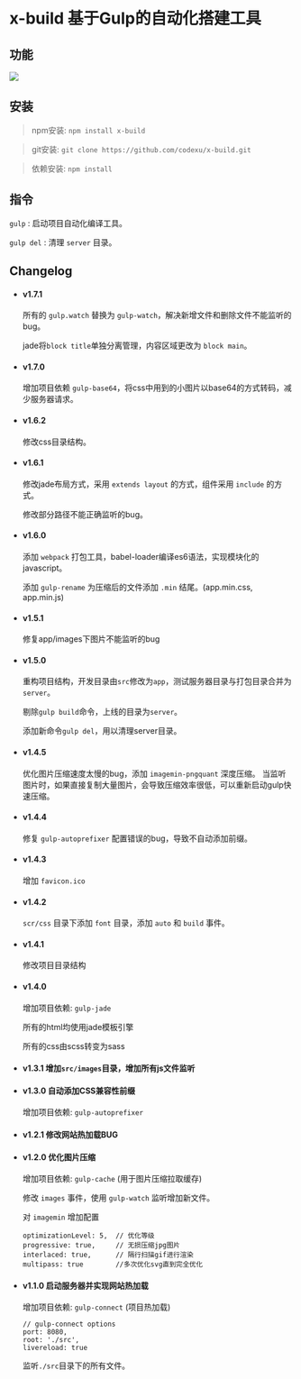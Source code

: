 # x-build 基于Gulp的自动化搭建工具

## 功能

![](https://github.com/codexu/_images/blob/master/x-build.jpg)

## 安装

> npm安装: `npm install x-build`

> git安装: `git clone https://github.com/codexu/x-build.git`

> 依赖安装: `npm install`

## 指令

  `gulp` : 启动项目自动化编译工具。

  `gulp del` : 清理 `server` 目录。

## Changelog

- #### v1.7.1

  所有的 `gulp.watch` 替换为 `gulp-watch`，解决新增文件和删除文件不能监听的bug。

  jade将`block title`单独分离管理，内容区域更改为 `block main`。

- #### v1.7.0

  增加项目依赖 `gulp-base64`，将css中用到的小图片以base64的方式转码，减少服务器请求。

- #### v1.6.2

  修改css目录结构。

- #### v1.6.1

  修改jade布局方式，采用 `extends layout` 的方式，组件采用 `include` 的方式。

  修改部分路径不能正确监听的bug。

- #### v1.6.0

  添加 `webpack` 打包工具，babel-loader编译es6语法，实现模块化的javascript。

  添加 `gulp-rename` 为压缩后的文件添加 `.min` 结尾。(app.min.css, app.min.js)

- #### v1.5.1

  修复app/images下图片不能监听的bug

- #### v1.5.0

  重构项目结构，开发目录由`src`修改为`app`，测试服务器目录与打包目录合并为`server`。

  剔除`gulp build`命令，上线的目录为`server`。

  添加新命令`gulp del`，用以清理server目录。

- #### v1.4.5

  优化图片压缩速度太慢的bug，添加 `imagemin-pngquant` 深度压缩。
  当监听图片时，如果直接复制大量图片，会导致压缩效率很低，可以重新启动gulp快速压缩。

- #### v1.4.4

  修复 `gulp-autoprefixer` 配置错误的bug，导致不自动添加前缀。

- #### v1.4.3

  增加 `favicon.ico`

- #### v1.4.2

  `scr/css` 目录下添加 `font` 目录，添加 `auto` 和 `build` 事件。

- #### v1.4.1

  修改项目目录结构

- #### v1.4.0

  增加项目依赖: `gulp-jade`

  所有的html均使用jade模板引擎

  所有的css由scss转变为sass

- #### v1.3.1  增加`src/images`目录，增加所有js文件监听

- #### v1.3.0  自动添加CSS兼容性前缀

  增加项目依赖: `gulp-autoprefixer`

- #### v1.2.1  修改网站热加载BUG

- #### v1.2.0  优化图片压缩

  增加项目依赖: `gulp-cache` (用于图片压缩拉取缓存)

  修改 `images` 事件，使用 `gulp-watch` 监听增加新文件。

  对 `imagemin` 增加配置

  ```
  optimizationLevel: 5,  // 优化等级
  progressive: true,     // 无损压缩jpg图片
  interlaced: true,      // 隔行扫描gif进行渲染
  multipass: true        //多次优化svg直到完全优化
  ```

- #### v1.1.0  启动服务器并实现网站热加载

  增加项目依赖: `gulp-connect` (项目热加载)

  ```
  // gulp-connect options
  port: 8080,
  root: './src',
  livereload: true
  ```

  监听`./src`目录下的所有文件。
